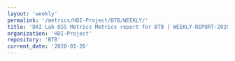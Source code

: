 ```yaml
---
layout: 'weekly'
permalink: '/metrics/HDI-Project/BTB/WEEKLY/'
title: 'DAI Lab OSS Metrics Metrics report for BTB | WEEKLY-REPORT-2020-01-26'
organization: 'HDI-Project'
repository: 'BTB'
current_date: '2020-01-26'
---
```

